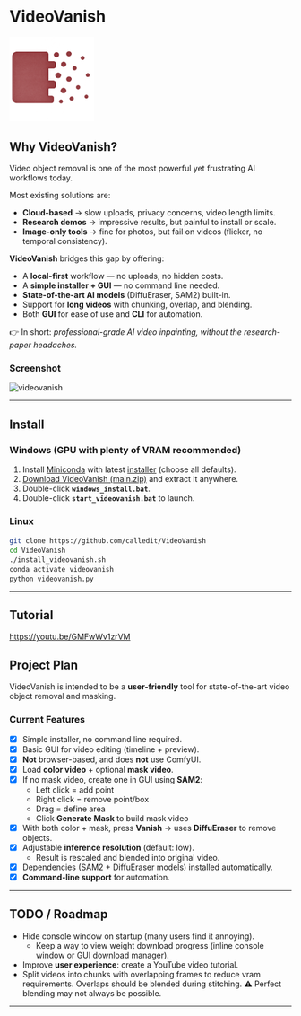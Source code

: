 # VideoVanish
<img alt="tiny corp logo" src="/docs/logo.png" width="30%" >



## Why VideoVanish?
Video object removal is one of the most powerful yet frustrating AI workflows today.  

Most existing solutions are:
- **Cloud-based** → slow uploads, privacy concerns, video length limits.  
- **Research demos** → impressive results, but painful to install or scale.  
- **Image-only tools** → fine for photos, but fail on videos (flicker, no temporal consistency).  

**VideoVanish** bridges this gap by offering:
- A **local-first** workflow — no uploads, no hidden costs.  
- A **simple installer + GUI** — no command line needed.  
- **State-of-the-art AI models** (DiffuEraser, SAM2) built-in.  
- Support for **long videos** with chunking, overlap, and blending.  
- Both **GUI** for ease of use and **CLI** for automation.  

👉 In short: *professional-grade AI video inpainting, without the research-paper headaches.*

### Screenshot
<img alt="videovanish" src="https://github.com/user-attachments/assets/b61c700e-7eae-43a0-be1a-a62cb1de2418" />

---

## Install

### Windows (GPU with plenty of VRAM recommended)
1. Install [Miniconda](https://docs.conda.io/en/latest/) with latest [installer](https://repo.anaconda.com/miniconda/Miniconda3-latest-Windows-x86_64.exe) (choose all defaults).  
2. [Download VideoVanish (main.zip)](https://github.com/calledit/VideoVanish/archive/refs/heads/main.zip) and extract it anywhere.  
3. Double-click **`windows_install.bat`**.  
4. Double-click **`start_videovanish.bat`** to launch.  

### Linux
```bash
git clone https://github.com/calledit/VideoVanish
cd VideoVanish
./install_videovanish.sh
conda activate videovanish
python videovanish.py
```
---

## Tutorial
https://youtu.be/GMFwWv1zrVM

## Project Plan

VideoVanish is intended to be a **user-friendly** tool for state-of-the-art video object removal and masking.

### Current Features
- [x] Simple installer, no command line required.  
- [x] Basic GUI for video editing (timeline + preview).  
- [x] **Not** browser-based, and does **not** use ComfyUI.  
- [x] Load **color video** + optional **mask video**.  
- [x] If no mask video, create one in GUI using **SAM2**:  
  - Left click = add point  
  - Right click = remove point/box  
  - Drag = define area  
  - Click **Generate Mask** to build mask video  
- [x] With both color + mask, press **Vanish** → uses **DiffuEraser** to remove objects.  
- [x] Adjustable **inference resolution** (default: low).  
  - Result is rescaled and blended into original video.  
- [x] Dependencies (SAM2 + DiffuEraser models) installed automatically.  
- [x] **Command-line support** for automation.  

---

## TODO / Roadmap
- Hide console window on startup (many users find it annoying).  
  - Keep a way to view weight download progress (inline console window or GUI download manager).  
- Improve **user experience**: create a YouTube video tutorial.
- Split videos into chunks with overlapping frames to reduce vram requirements.  Overlaps should be blended during stitching. ⚠️ Perfect blending may not always be possible.  

---
